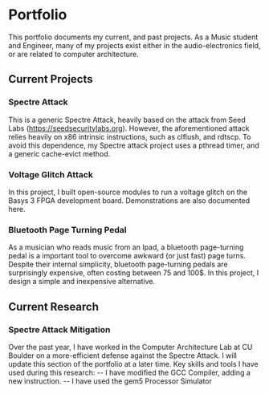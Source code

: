 # Portfolio

This portfolio documents my current, and past projects. As a Music student and Engineer, many of my projects exist either in the audio-electronics field, or are related to computer architecture.

## Current Projects
### Spectre Attack
This is a generic Spectre Attack, heavily based on the attack from Seed Labs (https://seedsecuritylabs.org). 
However, the aforementioned attack relies heavily on x86 intrinsic instructions, such as clflush, and rdtscp. To avoid this dependence, my Spectre attack project uses a pthread timer, and a generic cache-evict method.
### Voltage Glitch Attack
In this project, I built open-source modules to run a voltage glitch on the Basys 3 FPGA development board. Demonstrations are also documented here.
### Bluetooth Page Turning Pedal
As a musician who reads music from an Ipad, a bluetooth page-turning pedal is a important tool to overcome awkward (or just fast) page turns. Despite their internal simplicity, bluetooth page-turning pedals are surprisingly expensive, often costing between 75 and 100$. In this project, I design a simple and inexpensive alternative.
## Current Research
### Spectre Attack Mitigation
Over the past year, I have worked in the Computer Architecture Lab at CU Boulder on a more-efficient defense against the Spectre Attack. I will update this section of the portfolio at a later time.
Key skills and tools I have used during this research:
  -- I have modified the GCC Compiler, adding a new instruction.
  -- I have used the gem5 Processor Simulator
  
  

